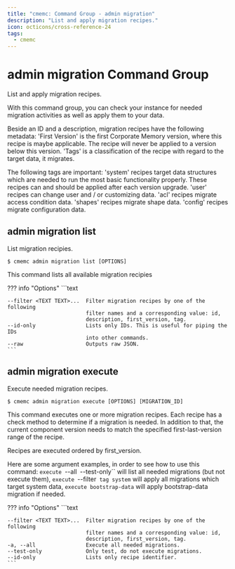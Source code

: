 ```yaml
---
title: "cmemc: Command Group - admin migration"
description: "List and apply migration recipes."
icon: octicons/cross-reference-24
tags:
  - cmemc
---
```

# admin migration Command Group
<!-- This file was generated - DO NOT CHANGE IT MANUALLY -->

List and apply migration recipes.

With this command group, you can check your instance for needed migration activities as well as apply them to your data.

Beside an ID and a description, migration recipes have the following metadata: 'First Version' is the first Corporate Memory version, where this recipe is maybe applicable. The recipe will never be applied to a version below this version. 'Tags' is a classification of the recipe with regard to the target data, it migrates.

The following tags are important: 'system' recipes target data structures which are needed to run the most basic functionality properly. These recipes can and should be applied after each version upgrade. 'user' recipes can change user and / or customizing data. 'acl' recipes migrate access condition data. 'shapes' recipes migrate shape data. 'config' recipes migrate configuration data.


## admin migration list

List migration recipies.

```shell-session title="Usage"
$ cmemc admin migration list [OPTIONS]
```




This command lists all available migration recipies



??? info "Options"
    ```text

    --filter <TEXT TEXT>...  Filter migration recipes by one of the following
                             filter names and a corresponding value: id,
                             description, first_version, tag.
    --id-only                Lists only IDs. This is useful for piping the IDs
                             into other commands.
    --raw                    Outputs raw JSON.
    ```

## admin migration execute

Execute needed migration recipes.

```shell-session title="Usage"
$ cmemc admin migration execute [OPTIONS] [MIGRATION_ID]
```




This command executes one or more migration recipes. Each recipe has a check method to determine if a migration is needed. In addition to that, the current component version needs to match the specified first-last-version range of the recipe.

Recipes are executed ordered by first_version.

Here are some argument examples, in order to see how to use this command: `execute `--all` `--test-only`` will list all needed migrations (but not execute them), `execute `--filter` tag system` will apply all migrations which target system data, `execute bootstrap-data` will apply bootstrap-data migration if needed.



??? info "Options"
    ```text

    --filter <TEXT TEXT>...  Filter migration recipes by one of the following
                             filter names and a corresponding value: id,
                             description, first_version, tag.
    -a, --all                Execute all needed migrations.
    --test-only              Only test, do not execute migrations.
    --id-only                Lists only recipe identifier.
    ```

